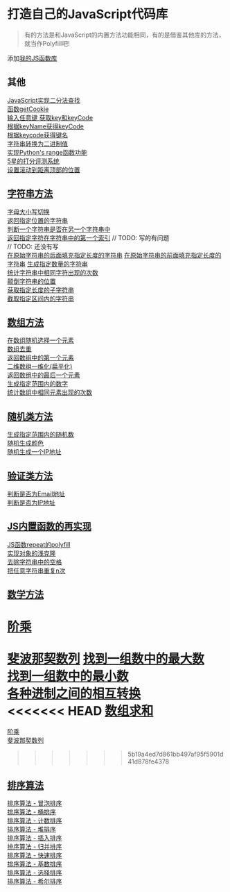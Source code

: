 # 打造自己的JavaScript代码库

> 有的方法是和JavaScript的内置方法功能相同，有的是借鉴其他库的方法，就当作Polyfill吧!

添加[我的JS函数库](My_JS_Library.js)

## 其他  
[JavaScript实现二分法查找](binarySearch.js)  
[函数getCookie](getCookie.js)  
[输入任意键 获取key和keyCode](getKeyAndCode.js)  
[根据keyName获得keyCode](getKeyCode.js)  
[根据keycode获得键名](getKeyName.js)  
[字符串转换为二进制值](HexadecimalConversion.js)  
[实现Python's range函数功能](range.js)  
[5星的打分评测系统](rating.js)  
[设置滚动到距离顶部的位置](setScrollTo.js)  


## [字符串方法](String)  
[字母大小写切换](String/changeCase.js)  
[返回指定位置的字符串](String/charAt.js)  
[判断一个字符串是否在另一个字符串中](String/includes.js)  
[返回指定字符在字符串中的第一个索引](String/indexOf.js)  // TODO: 写的有问题  
[](String/lastIndexOf.js)   // TODO:   还没有写  
[在原始字符串的后面填充指定长度的字符串](String/padEnd.js)
[在原始字符串的前面填充指定长度的字符串](String/padStart.js)
[生成指定数量的字符串](String/repeat.js)  
[统计字符串中相同字符出现的次数](String/repeatCount.js)  
[颠倒字符串的位置](String/reverse.js)  
[获取指定长度的子字符串](String/substr.js)  
[截取指定区间内的字符串](String/substring.js)  


## [数组方法](Array)  
[在数组随机选择一个元素](Array/choice.js)  
[数组去重](Array/deleteRepeat.js)  
[返回数组中的第一个元素](first.js)  
[二维数组一维化(扁平化)](Array/flattened.js)  
[返回数组中的最后一个元素](last.js)  
[生成指定范围内的数字](Array/range.js)  
[统计数组中相同元素出现的次数](Array/repeatCount.js)  


## [随机类方法](Random)  
[生成指定范围内的随机数](Random/randomNumber.js)  
[随机生成颜色](Random/randomColor.js)  
[随机生成一个IP地址](Random/randomIP.js)  


## [验证类方法](Validate)  
[判断是否为Email地址](Validate/isEmail.js)  
[判断是否为IP地址](Validate/isIP.js)  


## [JS内置函数的再实现](JS_Function)  
[JS函数repeat的polyfill](JS_Function/polyfill_repeat.js)  
[实现对象的浅克隆](JS_Function/shadowClone.js)  
[去除字符串中的空格](JS_Function/trim.js)  
[把任意字符串重复n次](JS_Function/repeat.js)  


## [数学方法](Math)  
[阶乘](Math/factorial.js)  
[](Math/fib.js)  
[斐波那契数列](Math/fibonacci.js)
[找到一组数中的最大数](Math/maxNumber.js)  
[找到一组数中的最小数](Math/minNumber.js)  
[各种进制之间的相互转换](Math/numberTranslate.js)  
<<<<<<< HEAD
[数组求和](Math/sum.js)  
=======
[阶乘](Math/factorial.js)  
[斐波那契数列](Math/fibonacci.js)  
>>>>>>> 5b19a4ed7d861bb497af95f5901d41d878fe4378


## [排序算法](Sort)  
[排序算法 - 冒泡排序](Sort/sortBubble.js)  
[排序算法 - 桶排序](Sort/sortBucket.js)  
[排序算法 - 计数排序](Sort/sortCounting.js)  
[排序算法 - 堆排序](Sort/sortHeap.js)  
[排序算法 - 插入排序](Sort/sortInsertion.js)  
[排序算法 - 归并排序](Sort/sortMerge.js)  
[排序算法 - 快速排序](Sort/sortQuick.js)  
[排序算法 - 基数排序](Sort/sortRadix.js)  
[排序算法 - 选择排序](Sort/sortSelection.js)  
[排序算法 - 希尔排序](Sort/sortShell.js)  